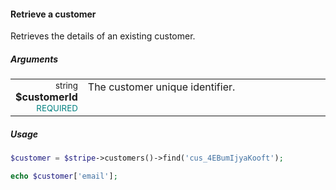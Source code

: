 #### Retrieve a customer

Retrieves the details of an existing customer.

##### Arguments

<table>
    <tbody>
        <tr valign="top">
            <td width="20%" style="text-align: right">
                <small>string</small> <strong>$customerId</strong><br />
                <small style="color: teal;">REQUIRED</small>
            </td>
            <td width="80%">
                The customer unique identifier.
            </td>
        </tr>
    </tbody>
</table>

##### Usage

```php
$customer = $stripe->customers()->find('cus_4EBumIjyaKooft');

echo $customer['email'];
```
